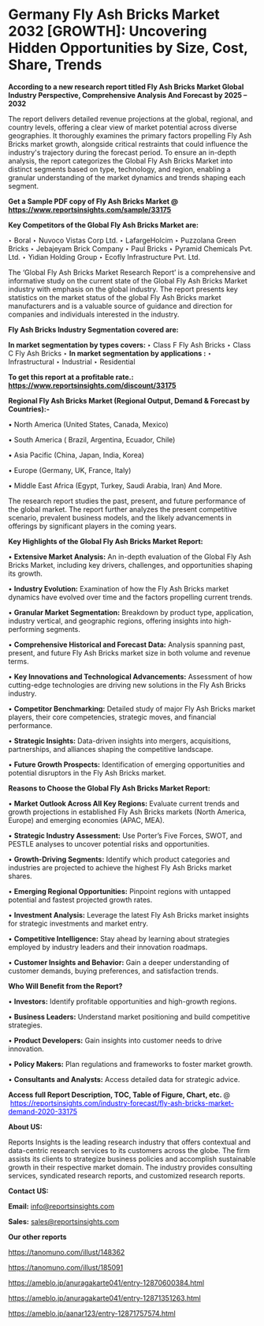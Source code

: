 # Germany Fly Ash Bricks Market 2032 [GROWTH]: Uncovering Hidden Opportunities by Size, Cost, Share, Trends

<strong>According to a new research report titled Fly Ash Bricks Market Global Industry Perspective, Comprehensive Analysis And Forecast by 2025 – 2032</strong>

The report delivers detailed revenue projections at the global, regional, and country levels, offering a clear view of market potential across diverse geographies. It thoroughly examines the primary factors propelling Fly Ash Bricks market growth, alongside critical restraints that could influence the industry's trajectory during the forecast period. To ensure an in-depth analysis, the report categorizes the Global Fly Ash Bricks Market into distinct segments based on type, technology, and region, enabling a granular understanding of the market dynamics and trends shaping each segment.

<strong>Get a Sample PDF copy of Fly Ash Bricks Market </strong><strong>@<a href=https://www.reportsinsights.com/sample/33175 style=color:#0000ff;> https://www.reportsinsights.com/sample/33175</a></strong></font>

<strong>Key Competitors of the Global Fly Ash Bricks Market are:</strong>

‣ Boral
‣ Nuvoco Vistas Corp Ltd.
‣ LafargeHolcim
‣ Puzzolana Green Bricks
‣ Jebajeyam Brick Company
‣ Paul Bricks
‣ Pyramid Chemicals Pvt. Ltd.
‣ Yidian Holding Group
‣ Ecofly Infrastructure Pvt. Ltd.

The ‘Global Fly Ash Bricks Market Research Report’ is a comprehensive and informative study on the current state of the Global Fly Ash Bricks Market industry with emphasis on the global industry. The report presents key statistics on the market status of the global Fly Ash Bricks market manufacturers and is a valuable source of guidance and direction for companies and individuals interested in the industry.

<strong>Fly Ash Bricks Industry Segmentation covered are:</strong>

<strong>In market segmentation by types covers: </strong> 
‣ Class F Fly Ash Bricks
‣ Class C Fly Ash Bricks
‣ 
<strong>In market segmentation by applications :</strong> 
‣ Infrastructural
‣ Industrial
‣ Residential

<strong>To get this report at a profitable rate.: <a href=https://www.reportsinsights.com/discount/33175 style=color:#0000ff;>https://www.reportsinsights.com/discount/33175</a></strong></font>

<strong>Regional Fly Ash Bricks Market (Regional Output, Demand &amp; Forecast by Countries):-</strong>

• North America (United States, Canada, Mexico)

• South America ( Brazil, Argentina, Ecuador, Chile)

• Asia Pacific (China, Japan, India, Korea)

• Europe (Germany, UK, France, Italy)

• Middle East Africa (Egypt, Turkey, Saudi Arabia, Iran) And More.

The research report studies the past, present, and future performance of the global market. The report further analyzes the present competitive scenario, prevalent business models, and the likely advancements in offerings by significant players in the coming years.

<strong>Key Highlights of the Global Fly Ash Bricks Market Report:</strong>

• <strong>Extensive Market Analysis:</strong> An in-depth evaluation of the Global Fly Ash Bricks Market, including key drivers, challenges, and opportunities shaping its growth.

• <strong>Industry Evolution:</strong> Examination of how the Fly Ash Bricks market dynamics have evolved over time and the factors propelling current trends.

• <strong>Granular Market Segmentation:</strong> Breakdown by product type, application, industry vertical, and geographic regions, offering insights into high-performing segments.

• <strong>Comprehensive Historical and Forecast Data:</strong> Analysis spanning past, present, and future Fly Ash Bricks market size in both volume and revenue terms.

• <strong>Key Innovations and Technological Advancements:</strong> Assessment of how cutting-edge technologies are driving new solutions in the Fly Ash Bricks industry.

• <strong>Competitor Benchmarking:</strong> Detailed study of major Fly Ash Bricks market players, their core competencies, strategic moves, and financial performance.

• <strong>Strategic Insights:</strong> Data-driven insights into mergers, acquisitions, partnerships, and alliances shaping the competitive landscape.

• <strong>Future Growth Prospects:</strong> Identification of emerging opportunities and potential disruptors in the Fly Ash Bricks market.

<strong>Reasons to Choose the Global Fly Ash Bricks Market Report:</strong>

• <strong>Market Outlook Across All Key Regions:</strong> Evaluate current trends and growth projections in established Fly Ash Bricks markets (North America, Europe) and emerging economies (APAC, MEA).

• <strong>Strategic Industry Assessment:</strong> Use Porter’s Five Forces, SWOT, and PESTLE analyses to uncover potential risks and opportunities.

• <strong>Growth-Driving Segments:</strong> Identify which product categories and industries are projected to achieve the highest Fly Ash Bricks market shares.

• <strong>Emerging Regional Opportunities:</strong> Pinpoint regions with untapped potential and fastest projected growth rates.

• <strong>Investment Analysis:</strong> Leverage the latest Fly Ash Bricks market insights for strategic investments and market entry.

• <strong>Competitive Intelligence:</strong> Stay ahead by learning about strategies employed by industry leaders and their innovation roadmaps.

• <strong>Customer Insights and Behavior:</strong> Gain a deeper understanding of customer demands, buying preferences, and satisfaction trends.

<strong>Who Will Benefit from the Report?</strong>

• <strong>Investors:</strong> Identify profitable opportunities and high-growth regions.

• <strong>Business Leaders:</strong> Understand market positioning and build competitive strategies.

• <strong>Product Developers:</strong> Gain insights into customer needs to drive innovation.

• <strong>Policy Makers:</strong> Plan regulations and frameworks to foster market growth.

• <strong>Consultants and Analysts:</strong> Access detailed data for strategic advice.
</ul>
<strong>Access full Report Description, TOC, Table of Figure, Chart, etc. </strong>@  <a href=https://reportsinsights.com/industry-forecast/fly-ash-bricks-market-demand-2020-33175 style=color:#0000ff;>https://reportsinsights.com/industry-forecast/fly-ash-bricks-market-demand-2020-33175</a></font>

<strong><strong>About US</strong>:</strong>

Reports Insights is the leading research industry that offers contextual and data-centric research services to its customers across the globe. The firm assists its clients to strategize business policies and accomplish sustainable growth in their respective market domain. The industry provides consulting services, syndicated research reports, and customized research reports.

<strong>Contact US:</strong>

<p class=""""><b>Email:</b> <a href=mailto:info@reportsinsights.com>info@reportsinsights.com</a></p>
<p class=""""><b>Sales:</b> <a href=mailto:sales@reportsinsights.com>sales@reportsinsights.com</a></p>

<strong>Our other reports</strong>

<a href=https://tanomuno.com/illust/148362>https://tanomuno.com/illust/148362</a>

<a href=https://tanomuno.com/illust/185091>https://tanomuno.com/illust/185091</a>

<a href=https://ameblo.jp/anuragakarte041/entry-12870600384.html>https://ameblo.jp/anuragakarte041/entry-12870600384.html</a>

<a href=https://ameblo.jp/anuragakarte041/entry-12871351263.html>https://ameblo.jp/anuragakarte041/entry-12871351263.html</a>

<a href=https://ameblo.jp/aanar123/entry-12871757574.html>https://ameblo.jp/aanar123/entry-12871757574.html</a>
